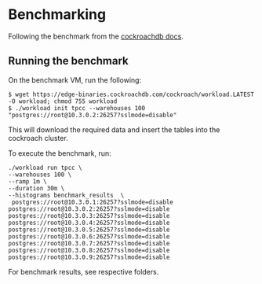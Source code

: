 # Benchmarking
Following the benchmark from the [cockroachdb docs](https://www.cockroachlabs.com/docs/v20.2/performance-benchmarking-with-tpcc-small).

## Running the benchmark
On the benchmark VM, run the following:

```
$ wget https://edge-binaries.cockroachdb.com/cockroach/workload.LATEST -O workload; chmod 755 workload
$ ./workload init tpcc --warehouses 100 "postgres://root@10.3.0.2:26257?sslmode=disable"

```
This will download the required data and insert the tables into the cockroach cluster.

To execute the benchmark, run:
```
./workload run tpcc \
--warehouses 100 \
--ramp 1m \
--duration 30m \
--histograms benchmark_results	\
 postgres://root@10.3.0.1:26257?sslmode=disable postgres://root@10.3.0.2:26257?sslmode=disable postgres://root@10.3.0.3:26257?sslmode=disable postgres://root@10.3.0.4:26257?sslmode=disable postgres://root@10.3.0.5:26257?sslmode=disable postgres://root@10.3.0.6:26257?sslmode=disable postgres://root@10.3.0.7:26257?sslmode=disable postgres://root@10.3.0.8:26257?sslmode=disable postgres://root@10.3.0.9:26257?sslmode=disable
```

For benchmark results, see respective folders.